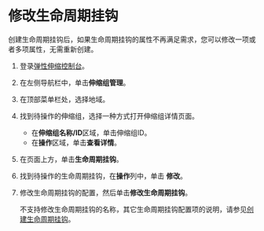 # 修改生命周期挂钩

创建生命周期挂钩后，如果生命周期挂钩的属性不再满足需求，您可以修改一项或者多项属性，无需重新创建。

1.  登录[弹性伸缩控制台](https://essnew.console.aliyun.com/)。

2.  在左侧导航栏中，单击**伸缩组管理**。

3.  在顶部菜单栏处，选择地域。

4.  找到待操作的伸缩组，选择一种方式打开伸缩组详情页面。

    -   在**伸缩组名称/ID**区域，单击伸缩组ID。
    -   在**操作**区域，单击**查看详情**。
5.  在页面上方，单击**生命周期挂钩**。

6.  找到待操作的生命周期挂钩，在**操作**列中，单击 **修改**。

7.  修改生命周期挂钩的配置，然后单击**修改生命周期挂钩**。

    不支持修改生命周期挂钩的名称，其它生命周期挂钩配置项的说明，请参见[创建生命周期挂钩](/cn.zh-CN/伸缩组/生命周期挂钩/创建生命周期挂钩.md)。


